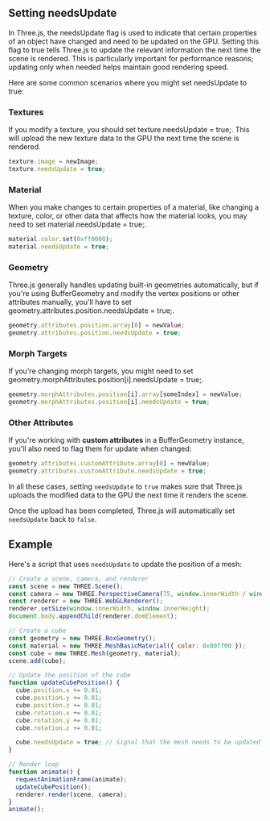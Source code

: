 ## Setting needsUpdate

In Three.js, the needsUpdate flag is used to indicate that certain properties of an object have changed and need to be updated on the GPU. Setting this flag to true tells Three.js to update the relevant information the next time the scene is rendered. This is particularly important for performance reasons; updating only when needed helps maintain good rendering speed.

Here are some common scenarios where you might set needsUpdate to true:

### Textures
If you modify a texture, you should set texture.needsUpdate = true;. This will upload the new texture data to the GPU the next time the scene is rendered.

```javascript
texture.image = newImage;
texture.needsUpdate = true;
```

### Material
When you make changes to certain properties of a material, like changing a texture, color, or other data that affects how the material looks, you may need to set material.needsUpdate = true;.

```javascript
material.color.set(0xff0000);
material.needsUpdate = true;
```

### Geometry
Three.js generally handles updating built-in geometries automatically, but if you're using BufferGeometry and modify the vertex positions or other attributes manually, you'll have to set geometry.attributes.position.needsUpdate = true;.

```javascript
geometry.attributes.position.array[0] = newValue;
geometry.attributes.position.needsUpdate = true;
```

### Morph Targets
If you're changing morph targets, you might need to set geometry.morphAttributes.position[i].needsUpdate = true;.

```javascript
geometry.morphAttributes.position[i].array[someIndex] = newValue;
geometry.morphAttributes.position[i].needsUpdate = true;
```

### Other Attributes
If you're working with **custom attributes** in a BufferGeometry instance, you'll also need to flag them for update when changed:

```javascript
geometry.attributes.customAttribute.array[0] = newValue;
geometry.attributes.customAttribute.needsUpdate = true;
```

In all these cases, setting `needsUpdate` to `true` makes sure that Three.js uploads the modified data to the GPU the next time it renders the scene.

Once the upload has been completed, Three.js will automatically set `needsUpdate` back to `false`.

## Example

Here's a script that uses `needsUpdate` to update the position of a mesh:

```javascript
// Create a scene, camera, and renderer
const scene = new THREE.Scene();
const camera = new THREE.PerspectiveCamera(75, window.innerWidth / window.innerHeight, 0.1, 1000);
const renderer = new THREE.WebGLRenderer();
renderer.setSize(window.innerWidth, window.innerHeight);
document.body.appendChild(renderer.domElement);

// Create a cube
const geometry = new THREE.BoxGeometry();
const material = new THREE.MeshBasicMaterial({ color: 0x00ff00 });
const cube = new THREE.Mesh(geometry, material);
scene.add(cube);

// Update the position of the cube
function updateCubePosition() {
  cube.position.x += 0.01;
  cube.position.y += 0.01;
  cube.position.z += 0.01;
  cube.rotation.x += 0.01;
  cube.rotation.y += 0.01;
  cube.rotation.z += 0.01;

  cube.needsUpdate = true; // Signal that the mesh needs to be updated
}

// Render loop
function animate() {
  requestAnimationFrame(animate);
  updateCubePosition();
  renderer.render(scene, camera);
}
animate();
```

<br>
